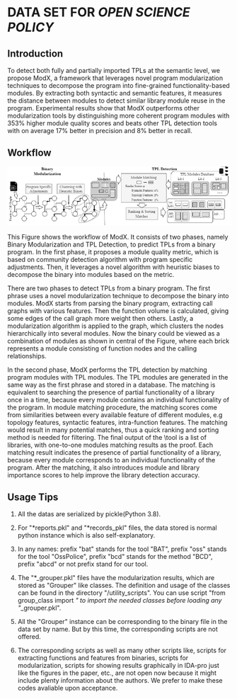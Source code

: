 # DATA SET FOR *OPEN SCIENCE POLICY*

## Introduction

<!-- With the rapid growth of software, using third-party libraries (TPLs) has become increasingly popular.
The prosperity of the library usage has provided the software engineers with handful of methods to facilitate and boost the program development.
Unfortunately, it also poses great challenges as it becomes much more difficult to manage the large volume of libraries.
Researches and studies have been proposed to detect and understand the TPLs in the software. 
However, most existing approaches rely on syntactic features, which are not robust when these features are changed or deliberately hidden by the adversarial parties. 
Moreover, these approaches typically model each of the imported libraries as a whole, therefore, cannot be applied to scenarios where the host software only partially uses the library code segments. -->

To detect both fully and partially imported TPLs at the semantic level, we propose ModX, a framework that leverages novel program modularization techniques to decompose the program into fine-grained functionality-based modules. 
By extracting both syntactic and semantic features, it measures the distance between modules to detect similar library module reuse in the program. 
Experimental results show that ModX outperforms other modularization tools by distinguishing more coherent program modules with 353% higher module quality scores and beats other TPL detection tools with on average 17% better in precision and 8% better in recall.

## Workflow

![Workflow](./figures/workflow.png)

This Figure shows the workflow of ModX. It consists of two phases, namely Binary Modularization and TPL Detection, to predict TPLs from a binary program. 
In the first phase, it proposes a module quality metric, which is based on community detection algorithm with program specific adjustments.
Then, it leverages a novel algorithm with heuristic biases to decompose the binary into modules based on the metric. 

There are two phases to detect TPLs from a binary program.
The first phrase uses a novel modularization technique to decompose the binary into modules.
ModX starts from parsing the binary program, extracting call graphs with various features.
Then the function volume is calculated, giving some edges of the call graph more weight then others.
Lastly, a modularization algorithm is applied to the graph, which clusters the nodes hierarchically into several modules.
Now the binary could be viewed as a combination of modules as shown in central of the Figure, where each brick represents a module consisting of function nodes and the calling relationships.

In the second phase, ModX performs the TPL detection by matching program modules with TPL modules.
The TPL modules are generated in the same way as the first phrase and stored in a database.
The matching is equivalent to searching the presence of partial functionality of a library once in a time, because every module contains an individual functionality of the program.
In module matching procedure, the matching scores come from similarities between every available feature of different modules, e.g topology features, syntactic features, intra-function features. 
The matching would result in many potential matches, thus a quick ranking and sorting method is needed for filtering. 
The final output of the \tool is a list of libraries, with one-to-one modules matching results as the proof.
Each matching result indicates the presence of partial functionality of a library, because every module corresponds to an individual functionality of the program.
After the matching, it also introduces module and library importance scores to help improve the library detection accuracy.

## Usage Tips

1. All the datas are serialized by pickle(Python 3.8).

2. For "*reports.pkl" and "*records_pkl" files, the data stored is normal python instance which is also self-explanatory.

3. In any names:
 prefix "bat" stands for the tool "BAT", 
 prefix "oss" stands for the tool "OssPolice",
 prefix "bcd" stands for the method "BCD",
 prefix "abcd" or not prefix stand for our tool.

4. The "*_grouper.pkl" files have the modularization results, which are stored as "Grouper" like classes.
The definition and usage of the classes can be found in the directory "/utility_scripts".
You can use script "from group_class import *" to import the needed classes before loading any "*_grouper.pkl".

5. All the "Grouper" instance can be corresponding to the binary file in the data set by name.
But by this time, the corresponding scripts are not offered.

6. The corresponding scripts as well as many other scripts like, scripts for extracting functions and features from binaries,
scripts for modularization, scripts for showing results graphically in IDA-pro just like the figures in the paper, etc., 
are not open now because it might include plenty information about the authors.
We prefer to make these codes avaliable upon acceptance.
